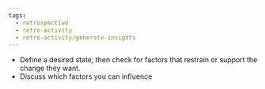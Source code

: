 ```yaml
---
tags:
  - retrospective
  - retro-activity
  - retro-activity/generate-insights
---
```


- Define a desired state, then check for factors that restrain or support the change they want.
- Discuss which factors you can influence
